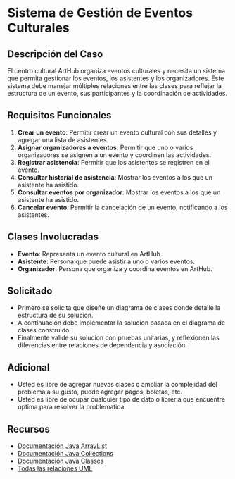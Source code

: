 # Sistema de Gestión de Eventos Culturales

## Descripción del Caso

El centro cultural ArtHub organiza eventos culturales y necesita un sistema que permita gestionar los eventos, los asistentes y los organizadores. Este sistema debe manejar múltiples relaciones entre las clases para reflejar la estructura de un evento, sus participantes y la coordinación de actividades.

## Requisitos Funcionales

1. **Crear un evento**: Permitir crear un evento cultural con sus detalles y agregar una lista de asistentes.
2. **Asignar organizadores a eventos**: Permitir que uno o varios organizadores se asignen a un evento y coordinen las actividades.
3. **Registrar asistencia**: Permitir que los asistentes se registren en el evento.
4. **Consultar historial de asistencia**: Mostrar los eventos a los que un asistente ha asistido.
5. **Consultar eventos por organizador**: Mostrar los eventos a los que un asistente ha asistido.
6. **Cancelar evento**: Permitir la cancelación de un evento, notificando a los asistentes.

## Clases Involucradas

- **Evento**: Representa un evento cultural en ArtHub.
- **Asistente**: Persona que puede asistir a uno o varios eventos.
- **Organizador**: Persona que organiza y coordina eventos en ArtHub.

## Solicitado

- Primero se solicita que diseñe un diagrama de clases donde detalle la estructura de su solucion.
- A continuacion debe implementar la solucion basada en el diagrama de clases construido.
- Finalmente valide su solucion con pruebas unitarias, y reflexionen las diferencias entre relaciones de dependencia y asociación.

## Adicional

- Usted es libre de agregar nuevas clases o ampliar la complejidad del problema a su gusto, puede agregar pagos, boletas, etc.
- Usted es libre de ocupar cualquier tipo de dato o libreria que encuentre optima para resolver la problematica.

## Recursos

- [Documentación Java ArrayList](https://docs.oracle.com/javase/8/docs/api/java/util/ArrayList.html)
- [Documentación Java Collections](https://docs.oracle.com/javase/8/docs/api/java/util/Collections.html)
- [Documentación Java Classes](https://docs.oracle.com/javase/8/docs/api/java/lang/Class.html)
- [Todas las relaciones UML](https://blog.visual-paradigm.com/es/what-are-the-six-types-of-relationships-in-uml-class-diagrams/)
